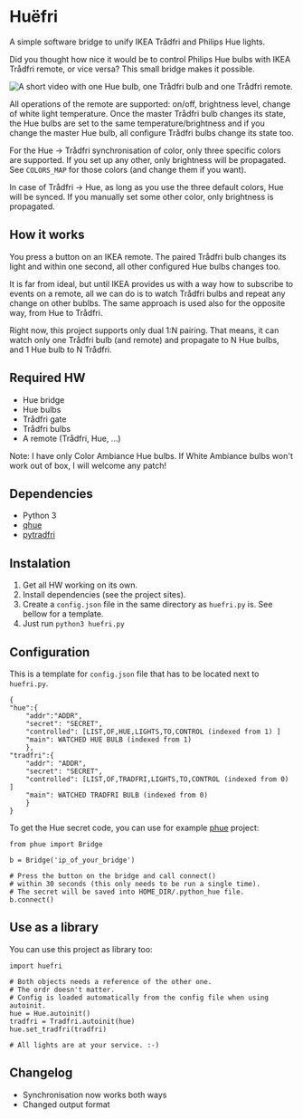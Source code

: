 # Huëfri
A simple software bridge to unify IKEA Trådfri and Philips Hue lights.

Did you thought how nice it would be to control Philips Hue bulbs with IKEA
Trådfri remote, or vice versa? This small bridge makes it possible.

![A short video with one Hue bulb, one Trådfri bulb and one Trådfri remote.](https://raw.githubusercontent.com/jtulak/huefri/master/example.gif)

All operations of the remote are supported: on/off, brightness level, change of
white light temperature. Once the master Trådfri bulb changes its state, the Hue
bulbs are set to the same temperature/brightness and if you change the master Hue bulb,
all configure Trådfri bulbs change its state too.

For the Hue -> Trådfri synchronisation of color, only three specific colors are
supported. If you set up any other, only brightness will be propagated. See
`COLORS_MAP` for those colors (and change them if you want).

In case of Trådfri -> Hue, as long as you use the three default colors, Hue
will be synced. If you manually set some other color, only brightness is
propagated.

## How it works
You press a button on an IKEA remote. The paired Trådfri bulb changes its light
and within one second, all other configured Hue bulbs changes too.

It is far from ideal, but until IKEA provides us with a way how to subscribe to
events on a remote, all we can do is to watch Trådfri bulbs and repeat any
change on other bublbs. The same approach is used also for the opposite way,
       from Hue to Trådfri.

Right now, this project supports only dual 1:N pairing. That means, it can
watch only one Trådfri bulb (and remote) and propagate to N Hue bulbs, and 1
Hue bulb to N Trådfri.

## Required HW
  * Hue bridge
  * Hue bulbs
  * Trådfri gate
  * Trådfri bulbs
  * A remote (Trådfri, Hue, ...)

Note: I have only Color Ambiance Hue bulbs. If White Ambiance bulbs won't work out of box, I will welcome any patch!

## Dependencies
  * Python 3
  * [qhue](https://github.com/quentinsf/qhue)
  * [pytradfri](https://github.com/ggravlingen/pytradfri)

## Instalation
1. Get all HW working on its own.
2. Install dependencies (see the project sites).
3. Create a `config.json` file in the same directory as `huefri.py` is. See bellow for a template.
4. Just run `python3 huefri.py`

## Configuration
This is a template for `config.json` file that has to be located next to `huefri.py`.
~~~~
{
"hue":{
	"addr":"ADDR",
	"secret": "SECRET",
	"controlled": [LIST,OF,HUE,LIGHTS,TO,CONTROL (indexed from 1) ]
	"main": WATCHED HUE BULB (indexed from 1)
	},
"tradfri":{
	"addr": "ADDR",
	"secret": "SECRET",
	"controlled": [LIST,OF,TRADFRI,LIGHTS,TO,CONTROL (indexed from 0) ]
	"main": WATCHED TRADFRI BULB (indexed from 0)
	}
}
~~~~

To get the Hue secret code, you can use for example [phue](https://github.com/studioimaginaire/phue) project:
~~~~
from phue import Bridge

b = Bridge('ip_of_your_bridge')

# Press the button on the bridge and call connect() 
# within 30 seconds (this only needs to be run a single time).
# The secret will be saved into HOME_DIR/.python_hue file.
b.connect()
~~~~

## Use as a library
You can use this project as library too:
~~~~
import huefri

# Both objects needs a reference of the other one.
# The ordr doesn't matter.
# Config is loaded automatically from the config file when using autoinit.
hue = Hue.autoinit()
tradfri = Tradfri.autoinit(hue)
hue.set_tradfri(tradfri)

# All lights are at your service. :-)
~~~~

## Changelog
* Synchronisation now works both ways
* Changed output format
